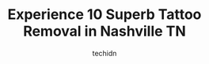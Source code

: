 ---
layout: ampstory
image: https://i0.wp.com/www.depkes.org/wp-content/uploads/2023/06/tattoo-removal-0-in-nashville-tn-1685783359.png?resize=640,853
author: techidn
featured: false
description: Discover the impressive array of Tattoo Removal options in Nashville TN, where you can find 10 of the largest Tattoo Removal establishments in the area. From renowned classics to hidden gems
title: Experience 10 Superb Tattoo Removal in Nashville TN
cover:
   title: Experience 10 Superb Tattoo Removal in Nashville TN
   subtitle: Rickpate
   background: https://www.depkes.org/wp-content/uploads/2023/06/tattoo-removal-0-in-nashville-tn-1685783359.png

pages: 
 - layout: thirds
   top: <h1>#1 Hart & Huntington Tattoo Co.</h1>
   bottom: "<p>My best friend and I popped in while on vacation to get a simple, matching tattoo. We werent sure if they would have an opening or what the overall vibe of the place wou</p>"
   background: https://www.depkes.org/wp-content/uploads/2023/06/tattoo-removal-1-in-nashville-tn-1685783360.jpeg
   backgroundblur: true
 - layout: thirds
   top: <h1>#2 Moran Laser And Salon</h1>
   bottom: "<p>My online inquiry was promptly replied to by Jason Moran who is the business owner.  After a pleasant conversation, the appointment was set.  The treatment to remove my t</p>"
   background: https://www.depkes.org/wp-content/uploads/2023/06/tattoo-removal-2-in-nashville-tn-1685783361.jpeg
   cta:
      link: https://www.depkes.org/blog/experience-10-superb-tattoo-removal-in-nashville-tn/
      text: Experience 10 Superb Tattoo Removal in Nashville TN
 - layout: thirds
   top: <h1>#3 Lone Wolf Tattoo Nashville</h1>
   bottom: "<p>3445 Lebanon Pike #2, Hermitage, TN 37076, United States</p>"
   background: https://www.depkes.org/wp-content/uploads/2023/06/tattoo-removal-3-in-nashville-tn-1685783362.jpeg
   cta:
      link: https://www.depkes.org/blog/experience-10-superb-tattoo-removal-in-nashville-tn/
      text: Experience 10 Superb Tattoo Removal in Nashville TN
 - layout: thirds
   top: <h1>#4 Removery Tattoo Removal & Fading</h1>
   bottom: "<p>1200 Villa Pl #406, Nashville, TN 37212, United States</p>"
   background: https://images.unsplash.com/photo-1574169208507-84376144848b?ixlib=rb-4.0.3&ixid=MnwxMjA3fDB8MHxwaG90by1wYWdlfHx8fGVufDB8fHx8&auto=format&fit=crop&w=640&h=853&q=80
   cta:
      link: https://www.depkes.org/blog/experience-10-superb-tattoo-removal-in-nashville-tn/
      text: Experience 10 Superb Tattoo Removal in Nashville TN
 - layout: thirds
   top: <h1>#5 Dr. J. J. Wendel Plastic Surgery</h1>
   bottom: "<p>2103 Crestmoor Rd, Nashville, TN 37215, United States</p>"
   background: https://images.unsplash.com/photo-1632260260864-caf7fde5ec36?ixlib=rb-4.0.3&ixid=MnwxMjA3fDB8MHxwaG90by1wYWdlfHx8fGVufDB8fHx8&auto=format&fit=crop&w=640&h=853&q=80
   cta:
      link: https://www.depkes.org/blog/experience-10-superb-tattoo-removal-in-nashville-tn/
      text: Experience 10 Superb Tattoo Removal in Nashville TN
 - layout: thirds
   top: <h1>#6 Victory Tattoo</h1>
   bottom: "<p>4808 Charlotte Ave, Nashville, TN 37209, United States</p>"
   background: https://images.unsplash.com/photo-1489648022186-8f49310909a0?ixlib=rb-4.0.3&ixid=MnwxMjA3fDB8MHxwaG90by1wYWdlfHx8fGVufDB8fHx8&auto=format&fit=crop&w=640&h=853&q=80
   cta:
      link: https://www.depkes.org/blog/experience-10-superb-tattoo-removal-in-nashville-tn/
      text: Experience 10 Superb Tattoo Removal in Nashville TN
 - layout: thirds
   top: <h1>#7 Franklin Skin and Laser</h1>
   bottom: "<p>103 International Dr #106, Franklin, TN 37067, United States</p>"
   background: https://images.unsplash.com/photo-1518640467707-6811f4a6ab73?ixlib=rb-4.0.3&ixid=MnwxMjA3fDB8MHxwaG90by1wYWdlfHx8fGVufDB8fHx8&auto=format&fit=crop&w=640&h=853&q=80
   cta:
      link: https://www.depkes.org/blog/experience-10-superb-tattoo-removal-in-nashville-tn/
      text: Experience 10 Superb Tattoo Removal in Nashville TN
 - layout: thirds
   middle: Continue reading...
   background: https://images.unsplash.com/photo-1536745287225-21d689278fd1?ixlib=rb-4.0.3&ixid=MnwxMjA3fDB8MHxwaG90by1wYWdlfHx8fGVufDB8fHx8&auto=format&fit=crop&w=640&h=853&q=80
   cta:
      link: https://www.depkes.org/blog/experience-10-superb-tattoo-removal-in-nashville-tn/
      text: Experience 10 Superb Tattoo Removal in Nashville TN
      
---